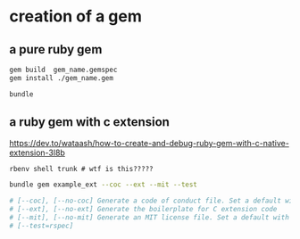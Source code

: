 # creation of a gem


## a pure ruby gem

```bash
gem build  gem_name.gemspec
gem install ./gem_name.gem

bundle
```



## a ruby gem with c extension

https://dev.to/wataash/how-to-create-and-debug-ruby-gem-with-c-native-extension-3l8b


```
rbenv shell trunk # wtf is this?????
```

```bash
bundle gem example_ext --coc --ext --mit --test

# [--coc], [--no-coc] Generate a code of conduct file. Set a default with `bundle config set gem.coc true`.
# [--ext], [--no-ext] Generate the boilerplate for C extension code
# [--mit], [--no-mit] Generate an MIT license file. Set a default with `bundle config set gem.mit true`.
# [--test=rspec]
```